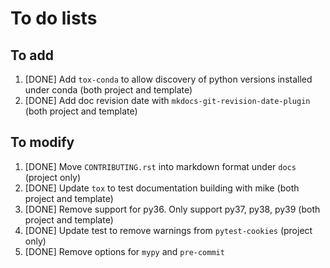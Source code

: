 # To do lists

## To add

1. [DONE] Add `tox-conda` to allow discovery of python versions installed under conda (both project and template)
2. [DONE] Add doc revision date with `mkdocs-git-revision-date-plugin` (both project and template)


## To modify

1. [DONE] Move `CONTRIBUTING.rst` into markdown format under `docs` (project only)
2. [DONE] Update `tox` to test documentation building with mike (both project and template)
3. [DONE] Remove support for py36. Only support py37, py38, py39 (both project and template)
4. [DONE] Update test to remove warnings from `pytest-cookies` (project only)
5. [DONE] Remove options for `mypy` and `pre-commit`
